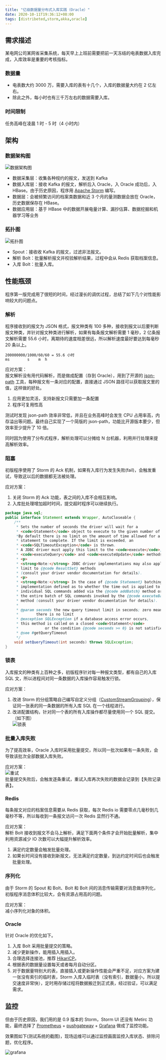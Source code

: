 ```yaml
---
title: "亿级数据量分布式入库实践（Oracle）"
date: 2020-10-11T19:36:12+08:00
tags: [distribeted,storm,akka,oracle]
---
```


## 需求描述
某电网公司某网省采集系统，每天早上上班前需要把前一天冻结的电表数据入库完成，入库效率是重要的考核指标。

### 数据量
- 电表数大约 3000 万，需要入库的表有十几个，入库的数据量大约在 2 亿左右。
- 除此之外，每小时也有三千万左右的数据需要入库。

### 时间限制
任务高峰在凌晨 1 时 - 5 时（4 小时内）

## 架构
### 数据架构图
![数据架构图](/posts/images/base.png)
- 数据采集层：收集各种规约的报文，发送到 Kafka
- 数据入库层：接收 Kafka 的报文，解析后入 Oracle，入 Oracle 成功后，入 HBase。由于历史原因，程序用 [Apache Storm](https://storm.apache.org/) 编写。
- 数据层：会被频繁访问的档案类数据和近 3 个月的量测数据会放在 Oracle，历史数据保存在 HBase。
- 数据应用层：基于 HBase 中的数据开展电量计算、漏抄估算、数据挖掘和机器学习等业务
<!--more-->
### 拓扑图
![拓扑图](/posts/images/topo.png)
- Spout：接收收 Kafka 的报文，过滤非法报文。
- 解析 Bolt：批量解析报文并校验解析结果，过程中会从 Redis 获取档案信息。
- 入库 Bolt：批量入库。

## 性能瓶颈
程序第一版完成用了很短的时间，经过漫长的调优过程，总结了如下几个对性能影响较大的问题点。

### 解析
程序接收到的报文为 JSON 格式，报文种类有 100 多种，接收到报文以后要判断报文种类，并针对报文种类进行解析，如果有每条报文解析需要 1 毫秒，2 亿条报文解析需要 55.6 小时，离期待的速度相差很远，所以解析速度最好要达到每毫秒 20 条以上。 
``` text
200000000/1000/60/60 = 55.6 小时
ms        s    m  h
```

应对方案：  
报文解析没有用代码解析，而是做成配置（存到 Oracle），用到了开源的 [json-path](https://github.com/json-path/JsonPath) 工具，每种报文有一条对应的配置，直接通过 JSON 路径可以获取报文里的值，这样做的好处。

1. 应用更加灵活，支持新报文只需要加一条配置
2. 程序可复用性高

测试时发现 json-path 效率非常低，并且在业务高峰时会发生 CPU 占用率高，内存溢出等问题。最终自己实现了一个简版的 json-path，功能比开源版本要少，但效率至少提升了 10 倍。

同时因为使用了分布式程序，解析处理可以分摊给 N 台机器，利用并行处理来提高解析效率。

### 阻塞
初版程序使用了 Storm 的 Ack 机制，如果有入库行为发生失败(fail)，会触发重试，导致这以后的数据都无法被处理。

应对方案：  
1. 关闭 Storm 的 Ack 功能，表之间的入库不会相互影响。
2. 入库批处理增加超时时间，提交超时程序可以继续执行。
``` java
package java.sql;
public interface Statement extends Wrapper, AutoCloseable {
    /**
     * Sets the number of seconds the driver will wait for a
     * <code>Statement</code> object to execute to the given number of seconds.
     *By default there is no limit on the amount of time allowed for a running
     * statement to complete. If the limit is exceeded, an
     * <code>SQLTimeoutException</code> is thrown.
     * A JDBC driver must apply this limit to the <code>execute</code>,
     * <code>executeQuery</code> and <code>executeUpdate</code> methods.
     * <p>
     * <strong>Note:</strong> JDBC driver implementations may also apply this
     * limit to {@code ResultSet} methods
     * (consult your driver vendor documentation for details).
     * <p>
     * <strong>Note:</strong> In the case of {@code Statement} batching, it is
     * implementation defined as to whether the time-out is applied to
     * individual SQL commands added via the {@code addBatch} method or to
     * the entire batch of SQL commands invoked by the {@code executeBatch}
     * method (consult your driver vendor documentation for details).
     *
     * @param seconds the new query timeout limit in seconds; zero means
     *        there is no limit
     * @exception SQLException if a database access error occurs,
     * this method is called on a closed <code>Statement</code>
     *            or the condition {@code seconds >= 0} is not satisfied
     * @see #getQueryTimeout
     */ 
    void setQueryTimeout(int seconds) throws SQLException;
}
```

### 锁表
入库报文的种类有上百种之多，初版程序针对每一种报文类型，都有自己的入库 SQL 文，所以进程间对同一条数据的入库操作容易触发行锁。

应对方案：  
1. 改进 Storm 的分组策略自己编写自定义分组（[CustomStreamGrouping](https://storm.apache.org/releases/2.1.0/javadocs/org/apache/storm/grouping/CustomStreamGrouping.html)），保证同一张表的同一条数据的所有入库 SQL 在一个线程进行。
2. 改进配置结构，针对同一个表的所有入库操作都尽量使用同一个 SQL 提交。（如下图）  
![锁表](/posts/images/sql.png)

### 批量入库失败
为了提高效率，Oracle 入库时采用批量提交，所以同一批次如果有一条失败，会导致该批次全部数据入库失败。

应对方案：  
![重试](/posts/images/retry.png)  
批量提交失败后，会触发逐条重试，重试入库再次失败的数据会记录到【失败记录表】。

### Redis
每条报文对应的档案信息需要从 Redis 获取，每次 Redis io 需要零点几毫秒到几毫秒不等，所以每收到一条报文访问一次 Redis 显然行不通。

应对方案：  
解析 Bolt 接收到报文不会马上解析，满足下面两个条件才会开始批量解析，集中利用资源减少 IO 次数可以大幅提升解析效率。
1. 满足约定数量会触发批量处理。
2. 如果长时间没有接收到新报文，无法满足约定数量，到达约定时间后也会触发批量处理。

### 序列化
由于 Storm 的 Spout 和 Bolt、Bolt 和 Bolt 间的消息传输需要对消息做序列化，初版程序消息体积比较大，会有资源占用高的问题。

应对方案：  
减小序列化对象的体积。

### Oracle
针对 Oracle 的优化如下。
1. 入库 Bolt 采用批量提交的策略。
1. 减少更新操作，能用插入用插入。
2. 合理选择连接池，推荐 [HikariCP](https://github.com/brettwooldridge/HikariCP)。
2. 根据表的数据量设置每天或者每月自动分区。
3. 对于数据量特别大的表，直接插入或更新操作性能会严重不足，对应方案为建一张没有索引的临时表，Storm 入库入临时表（没有索引，数据量小，所以提交速度非常快），定时用存储过程将数据搬迁到正式表，经过验证，可以满足需求。


## 监控

但由于历史原因，我们用的是 0.9 版本的 Storm，Storm UI 还没有 Metirc 功能，最终选择了 [Prometheus](https://prometheus.io/) + [pushgateway](https://github.com/prometheus/pushgateway) + [Grafana](https://grafana.com/) 做成了监控功能。

效果图如下(测试系统的截图)，现场运维可以通过监控画面监控入库状态、排除问题，优化程序。  

![grafana](/posts/images/h2o_grafana.png)

